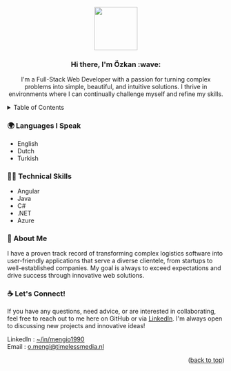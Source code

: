<a name="readme-top"></a>

<div id="header" align="center">
  <a href="https://github.com/mengio001">
    <img src="https://media.giphy.com/media/qgQUggAC3Pfv687qPC/giphy.gif" width="100"/>
  </a>

  <h3 align="center">Hi there, I'm Özkan :wave:</h3>

  <p align="center">
    I'm a Full-Stack Web Developer with a passion for turning complex problems into simple, beautiful, and intuitive solutions. I thrive in environments where I can continually challenge myself and refine my skills.
    <br />
  </p>
</div>

<details>
  <summary>Table of Contents</summary>
  <ol>
    <li>
      <a href="#dna-about-me">About me</a>
    </li>
    <li>
      <a href="#earth_africa-languages-i-speak">Languages</a>
    </li>
    <li>
      <a href="#technologist-technical-skills">Technical Skills</a>
    </li>
    <li><a href="#coffee-lets-connect">Contact</a></li>
  </ol>
</details>

### :earth_africa: Languages I Speak
- English
- Dutch
- Turkish

### :technologist: Technical Skills
- Angular
- Java
- C#
- .NET
- Azure

### :dna: About Me
I have a proven track record of transforming complex logistics software into user-friendly applications that serve a diverse clientele, from startups to well-established companies. My goal is always to exceed expectations and drive success through innovative web solutions.

### :coffee: Let's Connect!
If you have any questions, need advice, or are interested in collaborating, feel free to reach out to me here on GitHub or via [LinkedIn][linkedInRef]. I'm always open to discussing new projects and innovative ideas!

LinkedIn : [~/in/mengio1990][linkedInRef]<br />
Email : [o.mengi@timelessmedia.nl][contactEmailRef]

<p align="right">(<a href="#readme-top">back to top</a>)</p>



<!-- MARKDOWN LINKS & IMAGES -->
<!-- https://www.markdownguide.org/basic-syntax/#reference-style-links -->
[linkedInShieldRef]: https://img.shields.io/badge/-LinkedIn-black.svg?style=for-the-badge&logo=linkedin&colorB=555
[linkedInRef]: https://www.linkedin.com/in/mengio1990 "LinkedIn"
[contactEmailRef]: <mailto:o.mengi@timelessmedia.nl?subject=Contact> "o.mengi@timelessmedia.nl"

<!-- emoji-cheat-sheet -->
<!-- https://github.com/ikatyang/emoji-cheat-sheet/blob/master/README.md -->
